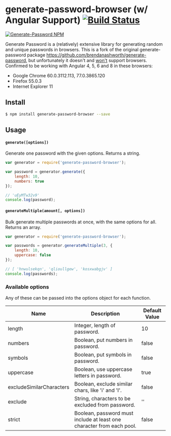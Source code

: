 # generate-password-browser (w/ Angular Support) [![Build Status](https://api.travis-ci.org/xama5/generate-password-browser.svg?branch=master)](https://travis-ci.org/xama5/generate-password-browser)

[![Generate-Password NPM](https://nodei.co/npm/generate-password-browser.png?downloads=true&downloadRank=true)](http://npmjs.org/package/generate-password-browser)


Generate Password is a (relatively) extensive library for generating random and unique passwords in browsers.
This is a fork of the original generate-password package https://github.com/brendanashworth/generate-password, but unfortunately it doesn't and [won't](https://github.com/brendanashworth/generate-password/pull/21) support browsers.
Confirmed to be working with Angular 4, 5, 6 and 8 in these browsers:

- Google Chrome 60.0.3112.113, 77.0.3865.120
- Firefox 55.0.3
- Internet Explorer 11

## Install

```bash
$ npm install generate-password-browser --save
```

## Usage

#### `generate([options])`

Generate one password with the given options. Returns a string.

```javascript
var generator = require('generate-password-browser');

var password = generator.generate({
	length: 10,
	numbers: true
});

// 'uEyMTw32v9'
console.log(password);
```

#### `generateMultiple(amount[, options])`

Bulk generate multiple passwords at once, with the same options for all. Returns an array.

```javascript
var generator = require('generate-password-browser');

var passwords = generator.generateMultiple(3, {
	length: 10,
	uppercase: false
});

// [ 'hnwulsekqn', 'qlioullgew', 'kosxwabgjv' ]
console.log(passwords);
```

### Available options
Any of these can be passed into the options object for each function.


|            Name          |                  Description                        | Default Value |
|--------------------------|-----------------------------------------------------|---------------|
| length                   | Integer, length of password.                        |       10      |
| numbers                  | Boolean, put numbers in password.                   |     false     |
| symbols                  | Boolean, put symbols in password.                   |     false     |
| uppercase                | Boolean, use uppercase letters in password.         |      true     |
| excludeSimilarCharacters | Boolean, exclude similar chars, like 'i' and 'l'.   |     false     |
| exclude                  | String, characters to be excluded from password.    |       ''      |
| strict                   | Boolean, password must include at least one character from each pool. |     false     |
